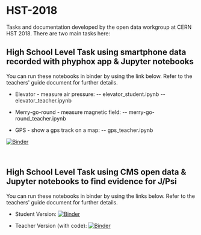 # HST-2018
Tasks and documentation developed by the open data workgroup at CERN HST 2018. There are two main tasks here:

## High School Level Task using smartphone data recorded with phyphox app & Jupyter notebooks
You can run these notebooks in binder by using the link below. Refer to the teachers' guide document for further details.

  - Elevator - measure air pressure:
  -- elevator_student.ipynb
  -- elevator_teacher.ipynb   

  - Merry-go-round - measure magnetic field:
  -- merry-go-round_teacher.ipynb
  
  - GPS - show a gps track on a map:
  -- gps_teacher.ipynb
  
[![Binder](https://mybinder.org/badge.svg)](https://mybinder.org/v2/gh/cms-opendata-education/HST-2018/master)

<br/>

## High School Level Task using CMS open data & Jupyter notebooks to find evidence for J/Psi
You can run these notebooks in binder by using the links below. Refer to the teachers' guide document for further details.

- Student Version: 
[![Binder](https://mybinder.org/badge.svg)](https://mybinder.org/v2/gh/cms-opendata-education/HST-2018/master?filepath=Dimuon%20J_Psi%20for%20High%20School%20(Student%20Version).ipynb)

- Teacher Version (with code):
[![Binder](https://mybinder.org/badge.svg)](https://mybinder.org/v2/gh/cms-opendata-education/HST-2018/master?filepath=Dimuon%20J_Psi%20for%20High%20School%20(Teacher%20Version%20with%20Code).ipynb)
